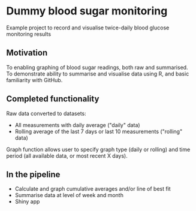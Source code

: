 # Dummy blood sugar monitoring
Example project to record and visualise twice-daily blood glucose monitoring results 

## Motivation
To enabling graphing of blood sugar readings, both raw and summarised.  
To demonstrate ability to summarise and visualise data using R, and basic familiarity with GitHub.

## Completed functionality

Raw data converted to datasets:

* All measurements with daily average ("daily" data)
* Rolling average of the last 7 days or last 10 measurements ("rolling" data)

Graph function allows user to specify graph type (daily or rolling) and time period (all available data, or most recent X days).

## In the pipeline

* Calculate and graph cumulative averages and/or line of best fit
* Summarise data at level of week and month
* Shiny app

